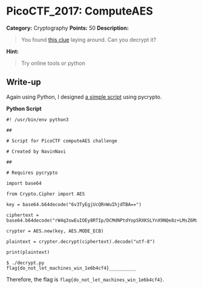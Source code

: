 # PicoCTF_2017: ComputeAES

**Category:** Cryptography
**Points:** 50
**Description:**

>You found [this clue](clue.txt) laying around. Can you decrypt it?

**Hint:**

>Try online tools or python

## Write-up
Again using Python, I designed [a simple script](decrypt.py) using pycrypto.

**Python Script**

```
#! /usr/bin/env python3

##

# Script for PicoCTF computeAES challenge

# Created by NavinNavi

##

# Requires pycrypto

import base64

from Crypto.Cipher import AES

key = base64.b64decode("6v3TyEgjUcQRnWuIhjdTBA==")

ciphertext = base64.b64decode("rW4q3swEuIOEy8RTIp/DCMdNPtdYopSRXKSLYnX9NQe8z+LMsZ6Mx/x8pwGwofdZ")

crypter = AES.new(key, AES.MODE_ECB)

plaintext = crypter.decrypt(ciphertext).decode("utf-8")

print(plaintext)
```

    $ ./decrypt.py 
    flag{do_not_let_machines_win_1e6b4cf4}__________

Therefore, the flag is `flag{do_not_let_machines_win_1e6b4cf4}`.
<!--stackedit_data:
eyJoaXN0b3J5IjpbLTE0MDg4MzQxNzIsMzExODc1ODAxLDE4Mz
M0OTQ4NDNdfQ==
-->